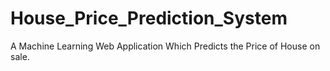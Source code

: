 # House_Price_Prediction_System
A Machine Learning Web Application Which Predicts the Price of House on sale.
